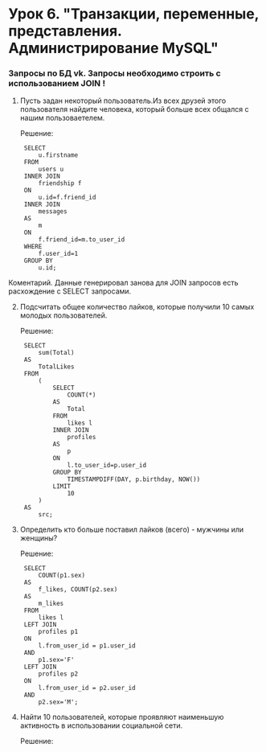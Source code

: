 # Урок 6. "Транзакции, переменные, представления. Администрирование MySQL"

### Запросы по БД vk. Запросы необходимо строить с использованием JOIN !

1. Пусть задан некоторый пользователь.Из всех друзей этого пользователя найдите человека, который больше всех общался с нашим пользоваетелем.

    Решение:
        
        SELECT
            u.firstname 
        FROM
            users u 
        INNER JOIN 
            friendship f 
        ON 
            u.id=f.friend_id 
        INNER JOIN 
            messages 
        AS 
            m
        ON 
            f.friend_id=m.to_user_id 
        WHERE 
            f.user_id=1 
        GROUP BY 
            u.id;
Коментарий. Данные генерировал занова для JOIN запросов есть расхождение с SELECT запросами.


2. Подсчитать общее количество лайков, которые получили 10 самых молодых пользователей.

    Решение:

        SELECT 
            sum(Total) 
        AS 
            TotalLikes 
        FROM 
            (
                SELECT 
                    COUNT(*)  
                AS 
                    Total 
                FROM 
                    likes l
                INNER JOIN 
                    profiles 
                AS 
                    p
                ON 
                    l.to_user_id=p.user_id 
                GROUP BY 
                    TIMESTAMPDIFF(DAY, p.birthday, NOW()) 
                LIMIT
                    10
            ) 
        AS 
            src;

3. Определить кто больше поставил лайков (всего) - мужчины или женщины?

    Решение:
        
        SELECT 
            COUNT(p1.sex) 
        AS 
            f_likes, COUNT(p2.sex)
        AS 
            m_likes 
        FROM 
            likes l 
        LEFT JOIN 
            profiles p1 
        ON 
            l.from_user_id = p1.user_id 
        AND 
            p1.sex='F' 
        LEFT JOIN 
            profiles p2 
        ON 
            l.from_user_id = p2.user_id 
        AND 
            p2.sex='M';


4. Найти 10 пользователей, которые проявляют наименьшую активность в использовании социальной сети.

    Решение:
